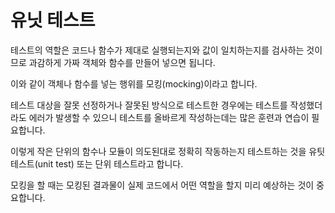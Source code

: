 # 유닛 테스트

테스트의 역할은 코드나 함수가 제대로 실행되는지와 값이 일치하는지를 검사하는 것이므로 과감하게 가짜 객체와 함수를 만들어 넣으면 됩니다.

이와 같이 객체나 함수를 넣는 행위를 모킹(mocking)이라고 합니다.

테스트 대상을 잘못 선정하거나 잘못된 방식으로 테스트한 경우에는 테스트를 작성했더라도 에러가 발생할 수 있으니 테스트를 올바르게 작성하는데는 많은 훈련과 연습이 필요합니다.

이렇게 작은 단위의 함수나 모듈이 의도된대로 정확히 작동하는지 테스트하는 것을 유팃 테스트(unit test) 또는 단위 테스트라고 합니다.

모킹을 할 때는 모킹된 결과물이 실제 코드에서 어떤 역할을 할지 미리 예상하는 것이 중요합니다.
